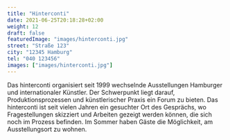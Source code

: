```yaml
---
title: "Hinterconti"
date: 2021-06-25T20:18:28+02:00
weight: 12
draft: false
featuredImage: "images/hinterconti.jpg"
street: "Straße 123"
city: "12345 Hamburg"
tel: "040 123456"
images: ["images/hinterconti.jpg"]
---
```


Das hinterconti organisiert seit 1999 wechselnde Ausstellungen Hamburger und internationaler Künstler. Der Schwerpunkt liegt darauf,
Produktionsprozessen und künstlerischer Praxis ein Forum zu bieten. Das hinterconti ist seit vielen Jahren ein gesuchter Ort des Gesprächs, wo
Fragestellungen skizziert und Arbeiten gezeigt werden können, die sich noch im Prozess befinden. Im Sommer haben Gäste die Möglichkeit, am Ausstellungsort zu wohnen.
